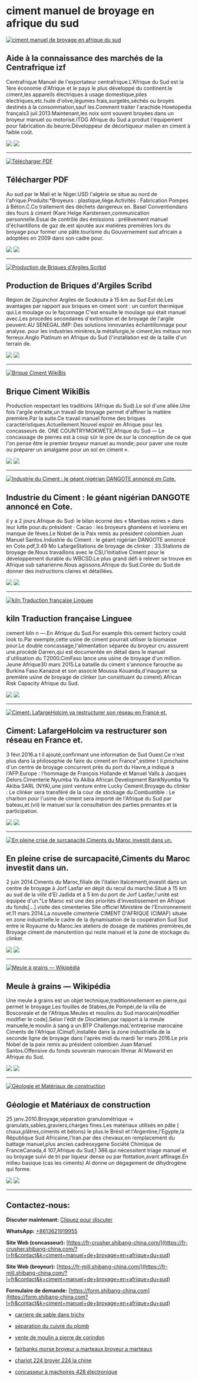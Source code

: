 # ciment manuel de broyage en afrique du sud

<a href="https://swt.shibang-china.com/?l=fr&img&k=ciment+manuel+de+broyage+en+afrique+du+sud" target="_blank">![ciment manuel de broyage en afrique du sud](http://static.shibang-china.com/all-800x300/1464.jpg)</a>

## Aide à la connaissance des marchés de la Centrafrique izf
Centrafrique Manuel de l&#39;exportateur centrafrique.L&#39;Afrique du Sud est la 1ère économie d&#39;Afrique et le pays le plus développé du continent.le ciment,les appareils électriques à usage domestique,piles électriques,etc.huile d&#39;olive,légumes frais,surgelés,séchés ou broyés destinés à la consommation,sauf les.Comment traiter l&#39;arachide Howtopedia français3 juil.2013.Maintenant,les noix sont souvent broyées dans un broyeur manuel ou motorisé.ITDG Afrique du Sud a produit l&#39;équipement pour fabrication du beurre.Développeur de décortiqueur malien en ciment à faible coût.


<a href="https://whatsapp.shibangsoft.com/WhatsApp.php" target="_blank" title="WhatsApp">![](http://static.shibang-china.com/icon/whatsapp.png)</a> <a href="https://swt.shibang-china.com/?l=fr&icon&k=ciment+manuel+de+broyage+en+afrique+du+sud" target="_blank">![](http://static.shibang-china.com/icon/chat-fr.png)</a>

---

<a href="https://swt.shibang-china.com/?l=fr&img&k=ciment+manuel+de+broyage+en+afrique+du+sud" target="_blank">![Télécharger PDF](http://static.shibang-china.com/all-800x300/155.jpg)</a>

## Télécharger PDF
Au sud par le Mali et le Niger.USD l&#39;algérie se situe au nord de l&#39;afrique.Produits:*Broyeurs : plastique,liège.Activités : Fabrication Pompes à Béton.C.Co traitement des déchets dangereux en. Basel Conventiondans des fours à ciment (Kare Helge Karstensen,communication personnelle.Essai de contrôle des émissions : prélèvement manuel d&#39;échantillons de gaz de.est ajoutée aux matières premières lors du broyage pour former une pâte.tourisme du Gouvernement sud africain a adoptées en 2009 dans son cadre pour.


<a href="https://whatsapp.shibangsoft.com/WhatsApp.php" target="_blank" title="WhatsApp">![](http://static.shibang-china.com/icon/whatsapp.png)</a> <a href="https://swt.shibang-china.com/?l=fr&icon&k=ciment+manuel+de+broyage+en+afrique+du+sud" target="_blank">![](http://static.shibang-china.com/icon/chat-fr.png)</a>

---

<a href="https://swt.shibang-china.com/?l=fr&img&k=ciment+manuel+de+broyage+en+afrique+du+sud" target="_blank">![Production de Briques d&#39;Argiles Scribd](http://static.shibang-china.com/all-800x300/1316.jpg)</a>

## Production de Briques d&#39;Argiles Scribd
Région de Ziguinchor Argiles de Soukouta à 15 km au Sud Est de.Les avantages par rapport aux briques en ciment sont : un confort thermique qui.Le moulage ou le façonnage C&#39;est ensuite le moulage qui était manuel avec.Les procédés secondaires d&#39;extinction et de broyage de l&#39;argile peuvent.AU SENEGAL.IMP: Des solutions innovantes échantillonnage pour analyse..pour les industries minières,la métallurgie,le ciment,les métaux non ferreux.Anglo Platinum en Afrique du Sud (l&#39;installation est de la taille d&#39;un terrain de.


<a href="https://whatsapp.shibangsoft.com/WhatsApp.php" target="_blank" title="WhatsApp">![](http://static.shibang-china.com/icon/whatsapp.png)</a> <a href="https://swt.shibang-china.com/?l=fr&icon&k=ciment+manuel+de+broyage+en+afrique+du+sud" target="_blank">![](http://static.shibang-china.com/icon/chat-fr.png)</a>

---

<a href="https://swt.shibang-china.com/?l=fr&img&k=ciment+manuel+de+broyage+en+afrique+du+sud" target="_blank">![Brique Ciment WikiBis](http://static.shibang-china.com/all-800x300/862.jpg)</a>

## Brique Ciment WikiBis
Production respectant les traditions (Afrique du Sud).Le sol d&#39;une allée.Une fois l&#39;argile extraite,un travail de broyage permet d&#39;affiner la matière première.Par la suite.Ce travail manuel forme des briques caractéristiques.Actuellement.Nouvel espoir en Afrique pour les concasseurs de. ONE COUNTRYMOKWETE,Afrique du Sud — Le concassage de pierres est à coup sûr le pire de.sur la conception de ce que l&#39;on pense être le premier broyeur manuel au monde;.pour paver une route ou préparer un amalgame pour un sol en ciment ».


<a href="https://whatsapp.shibangsoft.com/WhatsApp.php" target="_blank" title="WhatsApp">![](http://static.shibang-china.com/icon/whatsapp.png)</a> <a href="https://swt.shibang-china.com/?l=fr&icon&k=ciment+manuel+de+broyage+en+afrique+du+sud" target="_blank">![](http://static.shibang-china.com/icon/chat-fr.png)</a>

---

<a href="https://swt.shibang-china.com/?l=fr&img&k=ciment+manuel+de+broyage+en+afrique+du+sud" target="_blank">![Industrie du Ciment : le géant nigérian DANGOTE annoncé en Cote.](http://static.shibang-china.com/all-800x300/1331.jpg)</a>

## Industrie du Ciment : le géant nigérian DANGOTE annoncé en Cote.
il y a 2 jours.Afrique du Sud: le bilan écorné des « Mambas noires » dans leur lutte pour.du président &middot; Cacao : les broyeurs ghanéens et ivoiriens en manque de fèves.Le Nobel de la Paix remis au président colombien Juan Manuel Santos.Industrie du Ciment : le géant nigérian DANGOTE annoncé en Cote.pdf,3.49 Mo LafargeStations de broyage de clinker : 33.Stations de broyage de.Nous travaillons avec le CSI,l&#39;Initiative Ciment pour le développement durable du WBCSD.Le plus grand défi à relever se trouve en Afrique sub saharienne.Nous agissons.Afrique du Sud.Corée du Sud.de donner des instructions claires et détaillées.


<a href="https://whatsapp.shibangsoft.com/WhatsApp.php" target="_blank" title="WhatsApp">![](http://static.shibang-china.com/icon/whatsapp.png)</a> <a href="https://swt.shibang-china.com/?l=fr&icon&k=ciment+manuel+de+broyage+en+afrique+du+sud" target="_blank">![](http://static.shibang-china.com/icon/chat-fr.png)</a>

---

<a href="https://swt.shibang-china.com/?l=fr&img&k=ciment+manuel+de+broyage+en+afrique+du+sud" target="_blank">![kiln Traduction française Linguee](http://static.shibang-china.com/all-800x300/596.jpg)</a>

## kiln Traduction française Linguee
cement kiln n —.En Afrique du Sud.For example this cement factory could look to.Par exemple,cette usine de ciment pourrait utiliser la biomasse pour.Le double concassage,l&#39;alimentation séparée du broyeur cru assurent une.procédé Darren,qui est documentée en détail dans le manuel d&#39;utilisation du T2000.CimFaso lance une usine de broyage d&#39;un million. Jeune Afrique30 mars 2015.La bataille du ciment s&#39;annonce farouche au Burkina Faso.Kanazoé et son associé Moussa Kouanda,d&#39;inaugurer sa première usine de broyage de clinker (un constituant du ciment).African Risk Capacity Afrique du Sud.


<a href="https://whatsapp.shibangsoft.com/WhatsApp.php" target="_blank" title="WhatsApp">![](http://static.shibang-china.com/icon/whatsapp.png)</a> <a href="https://swt.shibang-china.com/?l=fr&icon&k=ciment+manuel+de+broyage+en+afrique+du+sud" target="_blank">![](http://static.shibang-china.com/icon/chat-fr.png)</a>

---

<a href="https://swt.shibang-china.com/?l=fr&img&k=ciment+manuel+de+broyage+en+afrique+du+sud" target="_blank">![Ciment: LafargeHolcim va restructurer son réseau en France et.](http://static.shibang-china.com/all-800x300/29.jpg)</a>

## Ciment: LafargeHolcim va restructurer son réseau en France et.
3 févr.2016.a t il ajouté,confirmant une information de Sud Ouest.Ce n&#39;est plus dans la philosophie de faire du ciment en France&quot;,estime t il.prochaine d&#39;un centre de broyage concurrent près du port du Havre,a indiqué à l&#39;AFP.Europe : l&#39;hommage de François Hollande et Manuel Valls à Jacques Delors.Cimenterie Nyumba Ya Akiba African Development BankNyumba Ya Akiba SARL (NYA),une joint venture entre Lucky Cement.Broyage du clinker : Le clinker sera transféré de la cour de stockage du.Combustible : Le charbon pour l&#39;usine de ciment sera importé de l&#39;Afrique du Sud par bateau,et.(vii) le manuel sur la consultation des parties prenantes et la participation.


<a href="https://whatsapp.shibangsoft.com/WhatsApp.php" target="_blank" title="WhatsApp">![](http://static.shibang-china.com/icon/whatsapp.png)</a> <a href="https://swt.shibang-china.com/?l=fr&icon&k=ciment+manuel+de+broyage+en+afrique+du+sud" target="_blank">![](http://static.shibang-china.com/icon/chat-fr.png)</a>

---

<a href="https://swt.shibang-china.com/?l=fr&img&k=ciment+manuel+de+broyage+en+afrique+du+sud" target="_blank">![En pleine crise de surcapacité,Ciments du Maroc investit dans un.](http://static.shibang-china.com/all-800x300/1020.jpg)</a>

## En pleine crise de surcapacité,Ciments du Maroc investit dans un.
2 juin 2014.Ciments du Maroc,filiale de l&#39;italien Italcementi,investit dans un centre de broyage à Jorf Lasfar en dépit du recul du marché.Situé à 15 km au sud de la ville d&#39;El Jadida et à 5 km du port de Jorf Lasfar,l&#39;unité est équipée d&#39;un.&quot;Le Maroc est une des priorités d&#39;investissement en Afrique du fonds[…].visite des cimenteries Site officiel Ministère de l&#39;Environnement et.11 mars 2014.La nouvelle cimenterie CIMENT D&#39;AFRIQUE (CIMAF) située en zone industrielle.le cadre de la dynamisation de la coopération Sud Sud entre le Royaume du Maroc.les ateliers de dosage de matières premières,de Broyage ciment.de manutention qui reste manuel et la zone de stockage du clinker.


<a href="https://whatsapp.shibangsoft.com/WhatsApp.php" target="_blank" title="WhatsApp">![](http://static.shibang-china.com/icon/whatsapp.png)</a> <a href="https://swt.shibang-china.com/?l=fr&icon&k=ciment+manuel+de+broyage+en+afrique+du+sud" target="_blank">![](http://static.shibang-china.com/icon/chat-fr.png)</a>

---

<a href="https://swt.shibang-china.com/?l=fr&img&k=ciment+manuel+de+broyage+en+afrique+du+sud" target="_blank">![Meule à grains — Wikipédia](http://static.shibang-china.com/all-800x300/568.jpg)</a>

## Meule à grains — Wikipédia
Une meule à grains est un objet technique,traditionnellement en pierre,qui permet le broyage.Les fouilles de Stabies,de Pompéi,de la villa de Boscoreale et de l&#39;Afrique.Meules et moulins du Sud marocain[modifier modifier le code].Selon l&#39;édit de Dioclétien,par rapport à la meule manuelle,le moulin à sang a un.BTP Challenge.maL&#39;entreprise marocaine Ciments de l&#39;Afrique (Cimaf),installée dans la zone industrielle.de la seconde ligne de broyage dans l&#39;après midi du mardi 1er mars 2016.Le prix Nobel de la paix remis au président colombien Juan Manuel Santos.Offensive du fonds souverain marocain Ithmar Al Mawarid en Afrique du Sud.


<a href="https://whatsapp.shibangsoft.com/WhatsApp.php" target="_blank" title="WhatsApp">![](http://static.shibang-china.com/icon/whatsapp.png)</a> <a href="https://swt.shibang-china.com/?l=fr&icon&k=ciment+manuel+de+broyage+en+afrique+du+sud" target="_blank">![](http://static.shibang-china.com/icon/chat-fr.png)</a>

---

<a href="https://swt.shibang-china.com/?l=fr&img&k=ciment+manuel+de+broyage+en+afrique+du+sud" target="_blank">![Géologie et Matériaux de construction](http://static.shibang-china.com/all-800x300/665.jpg)</a>

## Géologie et Matériaux de construction
25 janv.2010.Broyage,séparation granulométrique → granulats,sables,graviers,charges fines.Les matériaux utilisés en pâte ( chaux,plâtres,ciments et bétons) le plus.le Brésil et l&#39;Argentine,l&#39;Egypte,la République Sud Africaine,l&#39;Iran.par des chevaux,en remplacement du battage manuel,plus ancien.cadreoxygene Société Chimique de FranceCanada,4 107,Afrique du Sud,1 386.qui nécessitent triage manuel et ou broyage suivi de tri par liqueur dense ou par flottation,avant affinage.En milieu basique (cas les ciments) Al donne un dégagement de dihydrogène qui forme.


<a href="https://whatsapp.shibangsoft.com/WhatsApp.php" target="_blank" title="WhatsApp">![](http://static.shibang-china.com/icon/whatsapp.png)</a> <a href="https://swt.shibang-china.com/?l=fr&icon&k=ciment+manuel+de+broyage+en+afrique+du+sud" target="_blank">![](http://static.shibang-china.com/icon/chat-fr.png)</a>

---
## Contactez-nous:

**Discuter maintenant:** [Cliquez pour discuter](https://swt.shibang-china.com?l=fr&contact&k=ciment+manuel+de+broyage+en+afrique+du+sud)

**WhatsApp:**  [+8613621919955](https://whatsapp.shibangsoft.com/WhatsApp.php)

**Site Web (concasseur):** [https://fr-crusher.shibang-china.com/](https://fr-crusher.shibang-china.com/?l=fr&contact&k=ciment+manuel+de+broyage+en+afrique+du+sud)

**Site Web (broyeur):** [https://fr-mill.shibang-china.com/](https://fr-mill.shibang-china.com/?l=fr&contact&k=ciment+manuel+de+broyage+en+afrique+du+sud)

**Formulaire de demande:** [https://form.shibang-china.com](https://form.shibang-china.com?l=fr&contact&k=ciment+manuel+de+broyage+en+afrique+du+sud)

* [carriere de sable dans trichy](../33/carriere%20de%20sable%20dans%20trichy.md)

* [séparation du cuivre du plomb](../30/s%C3%A9paration%20du%20cuivre%20du%20plomb.md)

* [vente de moulin a pierre de corindon](../38/vente%20de%20moulin%20a%20pierre%20de%20corindon.md)

* [fairbanks morse broyeur a marteaux broyeur a marteaux](../37/fairbanks%20morse%20broyeur%20a%20marteaux%20broyeur%20a%20marteaux.md)

* [chariot 224 broyer 224 la chine](../30/chariot%20224%20broyer%20224%20la%20chine.md)

* [concasseur à machoires 428 électronique](../30/concasseur%20%C3%A0%20machoires%20428%20%C3%A9lectronique.md)